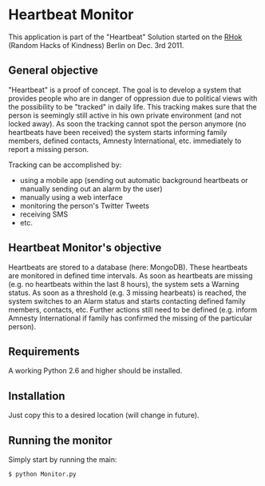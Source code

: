 Heartbeat Monitor
=================

This application is part of the "Heartbeat" Solution started on the [RHok](http://www.rhok.org/) (Random Hacks of Kindness) Berlin on Dec. 3rd 2011.

General objective
------------------
"Heartbeat" is a proof of concept. The goal is to develop a system that provides people who are in danger of oppression due to political views with the possibility to be "tracked" in daily life. This tracking makes sure that the person is seemingly still active in his own private environment (and not locked away). As soon the tracking cannot spot the person anymore (no heartbeats have been received) the system starts informing family members, defined contacts, Amnesty International, etc. immediately to report a missing person.

Tracking can be accomplished by:

* using a mobile app (sending out automatic background heartbeats or manually sending out an alarm by the user)
* manually using a web interface
* monitoring the person's Twitter Tweets
* receiving SMS
* etc.

Heartbeat Monitor's objective
------------------------------
Heartbeats are stored to a database (here: MongoDB). These heartbeats are monitored in defined time intervals. As soon as heartbeats are missing (e.g. no heartbeats within the last 8 hours), the system sets a Warning status. As soon as a threshold (e.g. 3 missing hearbeats) is reached, the system switches to an Alarm status and starts contacting defined family members, contacts, etc. Further actions still need to be defined (e.g. inform Amnesty International if family has confirmed the missing of the particular person).

Requirements
-------------
A working Python 2.6 and higher should be installed.

Installation
-------------
Just copy this to a desired location (will change in future).

Running the monitor
-------------------
Simply start by running the main:

	$ python Monitor.py
